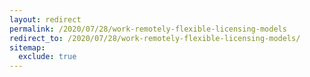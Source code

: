```yaml
---
layout: redirect
permalink: /2020/07/28/work-remotely-flexible-licensing-models
redirect_to: /2020/07/28/work-remotely-flexible-licensing-models/
sitemap:
  exclude: true
---
```

